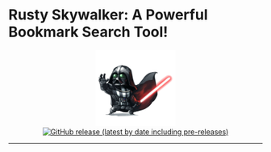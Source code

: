 # Rusty Skywalker: A Powerful Bookmark Search Tool!

<p align="center">
    <img src="static/images/skywalker.png" height="150"><br>
    <a href="https://github.com/imskr/Rusty-Skywalker/releases"><img alt="GitHub release (latest by date including pre-releases)" src="https://img.shields.io/github/v/release/imskr/Rusty-Skywalker?include_prereleases&style=flat-square"></a>
</p>
<hr noshade>
